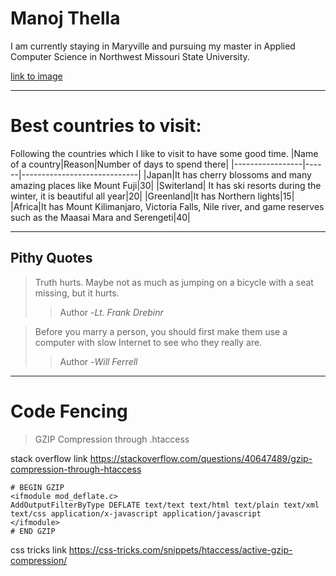 # Manoj Thella
I am currently staying in Maryville and pursuing my master in Applied Computer Science in  Northwest Missouri State University.

[link to image](P1010132.JPG)

---

# Best countries to visit:
Following the countries which I like to visit to have some good time.
|Name of a country|Reason|Number of days to spend there|
|-----------------|------|-----------------------------|
|Japan|It has cherry blossoms and many amazing places like Mount Fuji|30|
|Switerland| It has ski resorts during the winter, it is beautiful all year|20|
|Greenland|It has Northern lights|15|
|Africa|It has Mount Kilimanjaro, Victoria Falls, Nile river, and game reserves such as the Maasai Mara and Serengeti|40|

---

## Pithy Quotes

>Truth hurts. Maybe not as much as jumping on a bicycle with a seat missing, but it hurts.
>> Author -*Lt. Frank Drebinr*

>Before you marry a person, you should first make them use a computer with slow Internet to see who they really are.
>> Author -*Will Ferrell*

---

# Code Fencing

> GZIP Compression through .htaccess

stack overflow link <https://stackoverflow.com/questions/40647489/gzip-compression-through-htaccess>

```
# BEGIN GZIP
<ifmodule mod_deflate.c>
AddOutputFilterByType DEFLATE text/text text/html text/plain text/xml text/css application/x-javascript application/javascript
</ifmodule>
# END GZIP
```

css tricks link <https://css-tricks.com/snippets/htaccess/active-gzip-compression/>